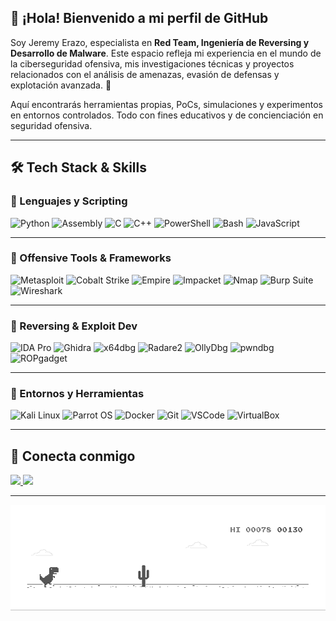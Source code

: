 <h2>👋 ¡Hola! Bienvenido a mi perfil de GitHub</h2>
<p>
Soy Jeremy Erazo, especialista en <strong>Red Team, Ingeniería de Reversing y Desarrollo de Malware</strong>. Este espacio refleja mi experiencia en el mundo de la ciberseguridad ofensiva, mis investigaciones técnicas y proyectos relacionados con el análisis de amenazas, evasión de defensas y explotación avanzada. 🚩
</p>

<p>
Aquí encontrarás herramientas propias, PoCs, simulaciones y experimentos en entornos controlados. Todo con fines educativos y de concienciación en seguridad ofensiva.
</p>

---

## 🛠️ Tech Stack & Skills

### 🧠 Lenguajes y Scripting

![Python](https://img.shields.io/badge/Python-3776AB?style=for-the-badge&logo=python&logoColor=white)
![Assembly](https://img.shields.io/badge/Assembly-6E4C13?style=for-the-badge&logoColor=white)
![C](https://img.shields.io/badge/C-00599C?style=for-the-badge&logo=c&logoColor=white)
![C++](https://img.shields.io/badge/C++-044F88?style=for-the-badge&logo=cplusplus&logoColor=white)
![PowerShell](https://img.shields.io/badge/Powershell-5391FE?style=for-the-badge&logo=powershell&logoColor=white)
![Bash](https://img.shields.io/badge/Bash-121011?style=for-the-badge&logo=gnubash&logoColor=white)
![JavaScript](https://img.shields.io/badge/JavaScript-F0DB4F?style=for-the-badge&logo=javascript&logoColor=black)

---

### 🧪 Offensive Tools & Frameworks

![Metasploit](https://img.shields.io/badge/Metasploit-000000?style=for-the-badge&logo=metasploit&logoColor=white)
![Cobalt Strike](https://img.shields.io/badge/CobaltStrike-%23007ACC.svg?style=for-the-badge&logoColor=white)
![Empire](https://img.shields.io/badge/Empire-25292E?style=for-the-badge&logo=empire&logoColor=white)
![Impacket](https://img.shields.io/badge/Impacket-6E40C9?style=for-the-badge)
![Nmap](https://img.shields.io/badge/Nmap-214478?style=for-the-badge&logo=nmap&logoColor=white)
![Burp Suite](https://img.shields.io/badge/BurpSuite-FF6600?style=for-the-badge&logo=burpsuite&logoColor=white)
![Wireshark](https://img.shields.io/badge/Wireshark-1679A7?style=for-the-badge&logo=wireshark&logoColor=white)

---

### 🔬 Reversing & Exploit Dev

![IDA Pro](https://img.shields.io/badge/IDA%20Pro-000000?style=for-the-badge&logoColor=white)
![Ghidra](https://img.shields.io/badge/Ghidra-F00000?style=for-the-badge&logoColor=white)
![x64dbg](https://img.shields.io/badge/x64dbg-303030?style=for-the-badge)
![Radare2](https://img.shields.io/badge/Radare2-000000?style=for-the-badge&logoColor=white)
![OllyDbg](https://img.shields.io/badge/OllyDbg-404040?style=for-the-badge)
![pwndbg](https://img.shields.io/badge/pwndbg-841177?style=for-the-badge)
![ROPgadget](https://img.shields.io/badge/ROPgadget-9B30FF?style=for-the-badge)

---

### 🧰 Entornos y Herramientas

![Kali Linux](https://img.shields.io/badge/Kali-268BEE?style=for-the-badge&logo=kalilinux&logoColor=white)
![Parrot OS](https://img.shields.io/badge/Parrot_OS-2FC5C5?style=for-the-badge&logo=parrot-security&logoColor=white)
![Docker](https://img.shields.io/badge/Docker-0db7ed.svg?style=for-the-badge&logo=docker&logoColor=white)
![Git](https://img.shields.io/badge/Git-F05032?style=for-the-badge&logo=git&logoColor=white)
![VSCode](https://img.shields.io/badge/VSCode-0078D4?style=for-the-badge&logo=visual-studio-code&logoColor=white)
![VirtualBox](https://img.shields.io/badge/VirtualBox-183A61?style=for-the-badge&logo=virtualbox&logoColor=white)

---

## 🔗 Conecta conmigo

<a href="https://www.instagram.com/er4z0_s3b/" target="_blank">
<img src="https://img.shields.io/badge/Instagram-%23E1306C.svg?style=for-the-badge&logo=Instagram&logoColor=white" />
</a>
<a href="https://www.linkedin.com/in/jeremy-erazo-0811081b2/" target="_blank">
<img src="https://img.shields.io/badge/LinkedIn-%230077B5.svg?style=for-the-badge&logo=LinkedIn&logoColor=white" />
</a>

---

![Dino](https://raw.githubusercontent.com/sanket9006/sanket9006/master/dino.gif)
